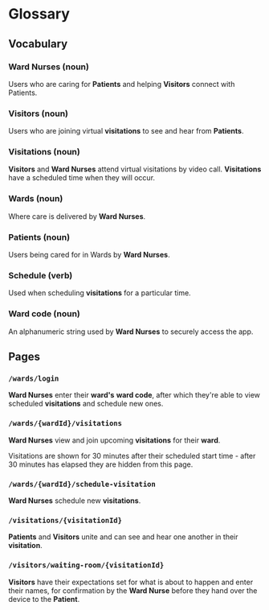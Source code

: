 # Glossary

## Vocabulary

### Ward Nurses (noun)

Users who are caring for **Patients** and helping **Visitors** connect with Patients.

### Visitors (noun)

Users who are joining virtual **visitations** to see and hear from **Patients**.

### Visitations (noun)

**Visitors** and **Ward Nurses** attend virtual visitations by video call. **Visitations** have a scheduled time when they will occur.

### Wards (noun)

Where care is delivered by **Ward Nurses**.

### Patients (noun)

Users being cared for in Wards by **Ward Nurses**.

### Schedule (verb)

Used when scheduling **visitations** for a particular time.

### Ward code (noun)

An alphanumeric string used by **Ward Nurses** to securely access the app.

## Pages

### `/wards/login`

**Ward Nurses** enter their **ward's** **ward code**, after which they're able to view scheduled **visitations** and schedule new ones.

### `/wards/{wardId}/visitations`

**Ward Nurses** view and join upcoming **visitations** for their **ward**.

Visitations are shown for 30 minutes after their scheduled start time - after 30 minutes has elapsed they are hidden from this page.

### `/wards/{wardId}/schedule-visitation`

**Ward Nurses** schedule new **visitations**.

### `/visitations/{visitationId}`

**Patients** and **Visitors** unite and can see and hear one another in their **visitation**.

### `/visitors/waiting-room/{visitationId}`

**Visitors** have their expectations set for what is about to happen and enter their names, for confirmation by the **Ward Nurse** before they hand over the device to the **Patient**.
